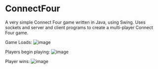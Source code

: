 # ConnectFour

A very simple Connect Four game written in Java, using Swing.
Uses sockets and server and client programs to create a multi-player Connect Four game.

Game Loads:
![image](https://github.com/user-attachments/assets/8cdea0e3-3ef1-4cea-95b1-bee492893a52)

Players begin playing:
![image](https://github.com/user-attachments/assets/7e8daa5b-acee-45d2-862a-cd8b7405820b)

Player wins:
![image](https://github.com/user-attachments/assets/a0b725ab-923f-4455-b41e-3677beeb3294)



